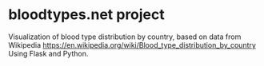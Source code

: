 # bloodtypes.net project
Visualization of blood type distribution by country, based on data from Wikipedia https://en.wikipedia.org/wiki/Blood_type_distribution_by_country Using Flask and Python.
